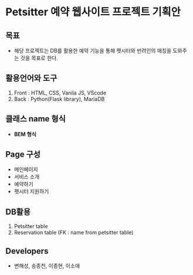 # Petsitter 예약 웹사이트 프로젝트 기획안

## **목표**
 * 해당 프로젝트는 DB를 활용한 예약 기능을 통해 펫시터와 반려인의 매칭을 도와주는 것을 목표로 한다.

## **활용언어와 도구**
1. Front : HTML, CSS, Vanila JS, VScode
2. Back : Python(Flask library), MariaDB

## **클래스 name 형식**
 * **BEM 형식**

## **Page 구성**
 * 메인페이지 
 * 서비스 소개
 * 예약하기
 * 펫시터 지원하기

## **DB활용**
1. Petsitter table
2. Reservation table (FK : name from petsitter table)

## **Developers**
 * 변해성, 송종천, 이종현, 이소애